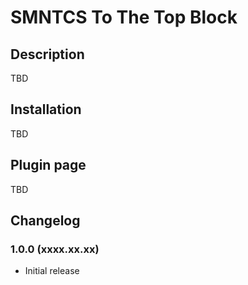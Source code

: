 # SMNTCS To The Top Block

<!---
![Support Level](https://img.shields.io/badge/support-active-green.svg)
![Deploy Status](https://github.com/nielslange/smntcs-mixcloud-block/actions/workflows/deploy.yml/badge.svg)
![GPLv2 License](https://img.shields.io/github/license/nielslange/smntcs-mixcloud-block.svg)
![Compatible to WordPress version](https://plugintests.com/plugins/smntcs-mixcloud-block/wp-badge.svg)
![Compatible to PHP version](https://plugintests.com/plugins/smntcs-mixcloud-block/php-badge.svg)
![Downloads](https://img.shields.io/wordpress/plugin/dt/smntcs-mixcloud-block.svg)
![Plugin Version](https://img.shields.io/wordpress/plugin/v/smntcs-mixcloud-block.svg)
![Tag Version](https://img.shields.io/github/tag/nielslange/smntcs-mixcloud-block.svg)
--->

## Description

TBD

## Installation

TBD

## Plugin page

TBD

## Changelog

### 1.0.0 (xxxx.xx.xx)

-   Initial release
